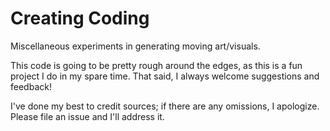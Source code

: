 # Creating Coding

Miscellaneous experiments in generating moving art/visuals.

This code is going to be pretty rough around the edges, as this
is a fun project I do in my spare time. That said, I always
welcome suggestions and feedback!

I've done my best to credit sources; if there are any omissions,
I apologize. Please file an issue and I'll address it.

